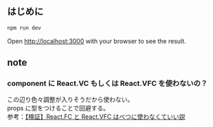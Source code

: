 ## はじめに

```bash
npm run dev
```

Open [http://localhost:3000](http://localhost:3000) with your browser to see the result.

## note

### component に React.VC もしくは React.VFC を使わないの？

この辺り色々調整が入りそうだから使わない。  
props に型をつけることで回避する。  
参考：[【検証】React.FC と React.VFC はべつに使わなくていい説](https://kray.jp/blog/dont-have-to-use-react-fc-and-react-vfc/)

